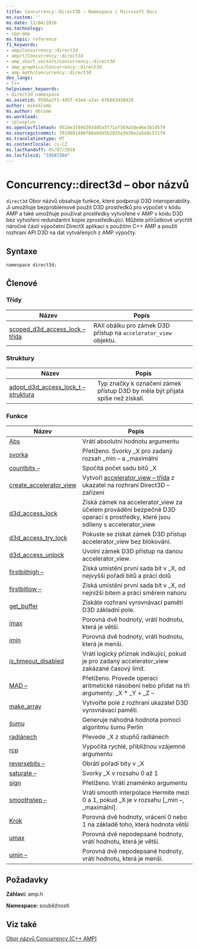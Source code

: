 ```yaml
---
title: Concurrency::Direct3D – Namespace | Microsoft Docs
ms.custom: ''
ms.date: 11/04/2016
ms.technology:
- cpp-amp
ms.topic: reference
f1_keywords:
- amp/Concurrency::direct3d
- amprt/Concurrency::direct3d
- amp_short_vectors/Concurrency::direct3d
- amp_graphics/Concurrency::direct3d
- amp_math/Concurrency::direct3d
dev_langs:
- C++
helpviewer_keywords:
- direct3d namespace
ms.assetid: 9566a2f1-4d5f-43e4-a3ac-676643d38420
author: mikeblome
ms.author: mblome
ms.workload:
- cplusplus
ms.openlocfilehash: 9516e3f89d393405a5f71af569a50e46e381d579
ms.sourcegitcommit: 7019081488f68abdd5b2935a3b36e2a5e8c571f8
ms.translationtype: MT
ms.contentlocale: cs-CZ
ms.lasthandoff: 05/07/2018
ms.locfileid: "33687384"
---
```

# <a name="concurrencydirect3d-namespace"></a>Concurrency::direct3d – obor názvů
`direct3d` Obor názvů obsahuje funkce, které podporují D3D interoperability. Ji umožňuje bezproblémové použít D3D prostředků pro výpočet v kódu AMP a také umožňuje používat prostředky vytvořené v AMP v kódu D3D bez vytvoření redundantní kopie zprostředkující. Můžete přírůstkově urychlit náročné části výpočetní DirectX aplikací s použitím C++ AMP a použít rozhraní API D3D na dat vytvářených z AMP výpočty.  
  
## <a name="syntax"></a>Syntaxe  
  
```  
namespace direct3d;  
```  
  
## <a name="members"></a>Členové  
  
### <a name="classes"></a>Třídy  
  
|Název|Popis|  
|----------|-----------------|  
|[scoped_d3d_access_lock – třída](scoped-d3d-access-lock-class.md)|RAII obálku pro zámek D3D přístup na `accelerator_view` objektu.|  
  
### <a name="structures"></a>Struktury  
  
|Název|Popis|  
|----------|-----------------|  
|[adopt_d3d_access_lock_t – struktura](adopt-d3d-access-lock-t-structure.md)|Typ značky k označení zámek přístup D3D by měla být přijata spíše než získali.|  
  
### <a name="functions"></a>Funkce  
  
|Název|Popis|  
|----------|-----------------|  
|[Abs](concurrency-direct3d-namespace-functions-amp.md#abs)|Vrátí absolutní hodnotu argumentu|  
|[svorka](concurrency-direct3d-namespace-functions-amp.md#clamp)|Přetíženo. Svorky _X pro zadaný rozsah _min – a _maximální|  
|[countbits –](concurrency-direct3d-namespace-functions-amp.md#countbits)|Spočítá počet sadu bitů _X|  
|[create_accelerator_view](concurrency-direct3d-namespace-functions-amp.md#create_accelerator_view)|Vytvoří [accelerator_view – třída](accelerator-view-class.md) z ukazatel na rozhraní Direct3D – zařízení|  
|[d3d_access_lock](concurrency-direct3d-namespace-functions-amp.md#d3d_access_lock)|Získá zámek na accelerator_view za účelem provádění bezpečně D3D operací s prostředky, které jsou sdíleny s accelerator_view|  
|[d3d_access_try_lock](concurrency-direct3d-namespace-functions-amp.md#d3d_access_try_lock)|Pokuste se získat zámek D3D přístup accelerator_view bez blokování.|  
|[d3d_access_unlock](concurrency-direct3d-namespace-functions-amp.md#d3d_access_unlock)|Uvolní zámek D3D přístup na danou accelerator_view.|  
|[firstbithigh –](concurrency-direct3d-namespace-functions-amp.md#firstbithigh)|Získá umístění první sada bit v _X, od nejvyšší pořadí bitů a práci dolů|  
|[firstbitlow –](concurrency-direct3d-namespace-functions-amp.md#firstbitlow)|Získá umístění první sada bit v _X, od nejnižší bitem a práci směrem nahoru|  
|[get_buffer](concurrency-direct3d-namespace-functions-amp.md#get_buffer)|Získáte rozhraní vyrovnávací paměti D3D základní pole.|  
|[imax](concurrency-direct3d-namespace-functions-amp.md#imax)|Porovná dvě hodnoty, vrátí hodnotu, která je větší.|  
|[imin](concurrency-direct3d-namespace-functions-amp.md#imin)|Porovná dvě hodnoty, vrátí hodnotu, která je menší.|  
|[is_timeout_disabled](concurrency-direct3d-namespace-functions-amp.md#is_timeout_disabled)|Vrátí logický příznak indikující, pokud je pro zadaný accelerator_view zakázané časový limit.|  
|[MAD –](concurrency-direct3d-namespace-functions-amp.md#mad)|Přetíženo. Provede operaci aritmetické násobení nebo přidat na tři argumenty: _X * _Y + _Z –|  
|[make_array](concurrency-direct3d-namespace-functions-amp.md#make_array)|Vytvořte pole z rozhraní ukazatel D3D vyrovnávací paměti.|  
|[šumu](concurrency-direct3d-namespace-functions-amp.md#noise)|Generuje náhodná hodnota pomocí algoritmu šumu Perlin|  
|[radiánech](concurrency-direct3d-namespace-functions-amp.md#radians)|Převede _X z stupňů radiánech|  
|[rcp](concurrency-direct3d-namespace-functions-amp.md#rcp)|Vypočítá rychlé, přibližnou vzájemné argumentu|  
|[reversebits –](concurrency-direct3d-namespace-functions-amp.md#reversebits)|Obrátí pořadí bity v _X|  
|[saturate –](concurrency-direct3d-namespace-functions-amp.md#saturate)|Svorky _X v rozsahu 0 až 1|  
|[sign](concurrency-direct3d-namespace-functions-amp.md#sign)|Přetíženo. Vrátí znaménko argumentu|  
|[smoothstep –](concurrency-direct3d-namespace-functions-amp.md#smoothstep)|Vrátí smooth interpolace Hermite mezi 0 a 1, pokud _X je v rozsahu [_min –, _maximální].|  
|[Krok](concurrency-direct3d-namespace-functions-amp.md#step)|Porovná dvě hodnoty, vrácení 0 nebo 1 na základě toho, která hodnota větší|  
|[umax](concurrency-direct3d-namespace-functions-amp.md#umax)|Porovná dvě nepodepsané hodnoty, vrátí hodnotu, která je větší.|  
|[umin –](concurrency-direct3d-namespace-functions-amp.md#umin)|Porovná dvě nepodepsané hodnoty, vrátí hodnotu, která je menší.|  

## <a name="requirements"></a>Požadavky  
 **Záhlaví:** amp.h  
  
 **Namespace:** souběžnosti  
  
## <a name="see-also"></a>Viz také  
 [Obor názvů Concurrency (C++ AMP)](concurrency-namespace-cpp-amp.md)
